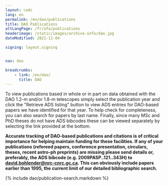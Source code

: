 ```yaml
---
layout: cadc
lang: en
permalink: /en/dao/publications
title: DAO Publications
altLangPage: /fr/ofa/publications
headerimage: /static/images/archive-info/dao.jpg
dateModified: 2021-11-04

signing: layout.signing


nav: dao

breadcrumbs:
    - link: /en/dao/
      title: DAO
---
```

             
<p>To view publications based in whole or in part on data obtained
    with the DAO 1.2-m and/or 1.8-m telescopes simply select the publication
    year and click the "Retrieve ADS listing" button to view ADS entries for 
    DAO-based papers we have identified for that year.  To help check for
    completeness, you can also search for papers by last name.  Finally, since 
    many MSc and PhD theses do not have ADS bibcodes these can be viewed 
    separately by selecting the link provided at the bottom.</p>

<p><strong>Accurate tracking of DAO-based publications and citations is 
    of critical importance for helping maintain funding for these facilities.  
    If any of your publications (refereed papers, conference presentation, circulars, 
    theses, recent astro-ph preprints) are missing please send details or, 
    preferably, the ADS bibcode (e.g. 2009PASP..121..343H) to 
    <a href="mailto:david.bohlender@nrc-cnrc.gc.ca?subject=DAO publications">david.bohlender@nrc-cnrc.gc.ca</a>.  
    This can obviously include papers earlier than 1995,
    the current limit of our detailed bibliographic search.</strong></p>

{% include dao/publication-search.markdown %}
